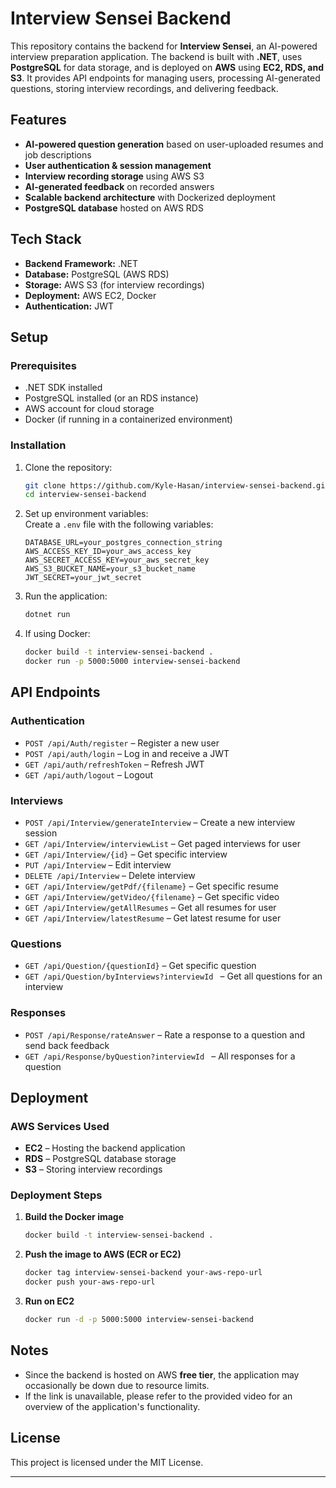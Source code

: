 # Interview Sensei Backend  

This repository contains the backend for **Interview Sensei**, an AI-powered interview preparation application. The backend is built with **.NET**, uses **PostgreSQL** for data storage, and is deployed on **AWS** using **EC2, RDS, and S3**. It provides API endpoints for managing users, processing AI-generated questions, storing interview recordings, and delivering feedback.

## Features  
- **AI-powered question generation** based on user-uploaded resumes and job descriptions  
- **User authentication & session management**  
- **Interview recording storage** using AWS S3  
- **AI-generated feedback** on recorded answers  
- **Scalable backend architecture** with Dockerized deployment  
- **PostgreSQL database** hosted on AWS RDS  

## Tech Stack  
- **Backend Framework:** .NET  
- **Database:** PostgreSQL (AWS RDS)  
- **Storage:** AWS S3 (for interview recordings)  
- **Deployment:** AWS EC2, Docker  
- **Authentication:** JWT  

## Setup  

### Prerequisites  
- .NET SDK installed  
- PostgreSQL installed (or an RDS instance)  
- AWS account for cloud storage  
- Docker (if running in a containerized environment)  

### Installation  
1. Clone the repository:  
   ```sh
   git clone https://github.com/Kyle-Hasan/interview-sensei-backend.git
   cd interview-sensei-backend
   ```

2. Set up environment variables:  
   Create a `.env` file with the following variables:  
   ```env
   DATABASE_URL=your_postgres_connection_string
   AWS_ACCESS_KEY_ID=your_aws_access_key
   AWS_SECRET_ACCESS_KEY=your_aws_secret_key
   AWS_S3_BUCKET_NAME=your_s3_bucket_name
   JWT_SECRET=your_jwt_secret
   ```

3. Run the application:  
   ```sh
   dotnet run
   ```

4. If using Docker:  
   ```sh
   docker build -t interview-sensei-backend .
   docker run -p 5000:5000 interview-sensei-backend
   ```

## API Endpoints  

### Authentication  
- `POST /api/Auth/register` – Register a new user  
- `POST /api/auth/login` – Log in and receive a JWT
-  `GET /api/auth/refreshToken` – Refresh JWT
-  `GET /api/auth/logout` – Logout 

### Interviews  
- `POST /api/Interview/generateInterview` – Create a new interview session 
- `GET /api/Interview/interviewList` – Get paged interviews for user
-  `GET /api/Interview/{id}` – Get specific interview
-  `PUT /api/Interview` – Edit interview
-  `DELETE /api/Interview` – Delete interview
-  `GET /api/Interview/getPdf/{filename}` – Get specific resume
-  `GET /api/Interview/getVideo/{filename}` – Get specific video
-  `GET /api/Interview/getAllResumes` – Get all resumes for user
-  `GET /api/Interview/latestResume` – Get latest resume for user

### Questions
-  `GET /api/Question/{questionId}` – Get specific question
-  `GET /api/Question/byInterviews?interviewId ` – Get all questions for an interview

### Responses
-  `POST /api/Response/rateAnswer` – Rate a response to a question and send back feedback
-  `GET /api/Response/byQuestion?interviewId ` – All responses for a question



## Deployment  

### AWS Services Used  
- **EC2** – Hosting the backend application  
- **RDS** – PostgreSQL database storage  
- **S3** – Storing interview recordings  

### Deployment Steps  
1. **Build the Docker image**  
   ```sh
   docker build -t interview-sensei-backend .
   ```
2. **Push the image to AWS (ECR or EC2)**  
   ```sh
   docker tag interview-sensei-backend your-aws-repo-url
   docker push your-aws-repo-url
   ```
3. **Run on EC2**  
   ```sh
   docker run -d -p 5000:5000 interview-sensei-backend
   ```

## Notes  
- Since the backend is hosted on AWS **free tier**, the application may occasionally be down due to resource limits.  
- If the link is unavailable, please refer to the provided video for an overview of the application's functionality.  

## License  
This project is licensed under the MIT License.  

---
